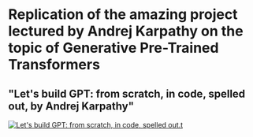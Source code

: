 # Replication of the amazing project lectured by Andrej Karpathy on the topic of Generative Pre-Trained Transformers

## "Let's build GPT: from scratch, in code, spelled out, by Andrej Karpathy"
[![Let's build GPT: from scratch, in code, spelled out.t](https://github.com/GabrielRugila/nanogpt_replication/assets/112909127/0fff9869-38e5-4782-8638-c8ba23bc9e9a)](https://youtu.be/kCc8FmEb1nY)
